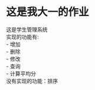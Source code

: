 # 这是我大一的作业
这是学生管理系统<br>
实现的功能有:<br>
    - 增加<br>
    - 删除<br>
    - 修改<br>
    - 查询<br>
    - 计算平均分<br>
没有实现的功能：排序

